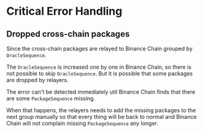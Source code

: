 # Critical Error Handling

## Dropped cross-chain packages 

Since the cross-chain packages are relayed to Binance Chain grouped by `OracleSequence`. 

The `OracleSequence` is increased one by one in Binance Chain, so there is not possible to
skip `OracleSequence`. But it is possible that some packages are dropped by relayers.

The error can't be detected immediately util Binance Chain finds that there are some 
`PackageSequence` missing.

When that happens, the relayers needs to add the missing packages to the next group 
manually so that every thing will be back to normal and Binance Chain will not complain
missing `PackageSequence` any longer.